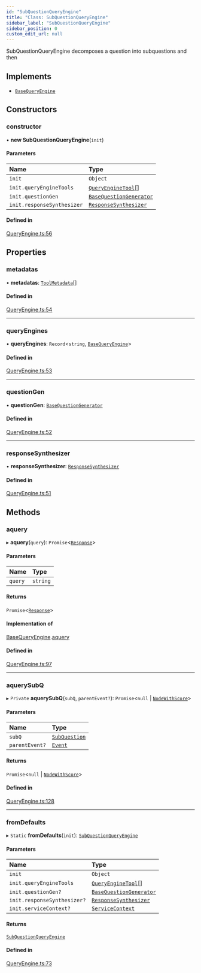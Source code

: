 ```yaml
---
id: "SubQuestionQueryEngine"
title: "Class: SubQuestionQueryEngine"
sidebar_label: "SubQuestionQueryEngine"
sidebar_position: 0
custom_edit_url: null
---
```


SubQuestionQueryEngine decomposes a question into subquestions and then

## Implements

- [`BaseQueryEngine`](../interfaces/BaseQueryEngine.md)

## Constructors

### constructor

• **new SubQuestionQueryEngine**(`init`)

#### Parameters

| Name | Type |
| :------ | :------ |
| `init` | `Object` |
| `init.queryEngineTools` | [`QueryEngineTool`](../interfaces/QueryEngineTool.md)[] |
| `init.questionGen` | [`BaseQuestionGenerator`](../interfaces/BaseQuestionGenerator.md) |
| `init.responseSynthesizer` | [`ResponseSynthesizer`](ResponseSynthesizer.md) |

#### Defined in

[QueryEngine.ts:56](https://github.com/run-llama/LlamaIndexTS/blob/1a39403/packages/core/src/QueryEngine.ts#L56)

## Properties

### metadatas

• **metadatas**: [`ToolMetadata`](../interfaces/ToolMetadata.md)[]

#### Defined in

[QueryEngine.ts:54](https://github.com/run-llama/LlamaIndexTS/blob/1a39403/packages/core/src/QueryEngine.ts#L54)

___

### queryEngines

• **queryEngines**: `Record`<`string`, [`BaseQueryEngine`](../interfaces/BaseQueryEngine.md)\>

#### Defined in

[QueryEngine.ts:53](https://github.com/run-llama/LlamaIndexTS/blob/1a39403/packages/core/src/QueryEngine.ts#L53)

___

### questionGen

• **questionGen**: [`BaseQuestionGenerator`](../interfaces/BaseQuestionGenerator.md)

#### Defined in

[QueryEngine.ts:52](https://github.com/run-llama/LlamaIndexTS/blob/1a39403/packages/core/src/QueryEngine.ts#L52)

___

### responseSynthesizer

• **responseSynthesizer**: [`ResponseSynthesizer`](ResponseSynthesizer.md)

#### Defined in

[QueryEngine.ts:51](https://github.com/run-llama/LlamaIndexTS/blob/1a39403/packages/core/src/QueryEngine.ts#L51)

## Methods

### aquery

▸ **aquery**(`query`): `Promise`<[`Response`](Response.md)\>

#### Parameters

| Name | Type |
| :------ | :------ |
| `query` | `string` |

#### Returns

`Promise`<[`Response`](Response.md)\>

#### Implementation of

[BaseQueryEngine](../interfaces/BaseQueryEngine.md).[aquery](../interfaces/BaseQueryEngine.md#aquery)

#### Defined in

[QueryEngine.ts:97](https://github.com/run-llama/LlamaIndexTS/blob/1a39403/packages/core/src/QueryEngine.ts#L97)

___

### aquerySubQ

▸ `Private` **aquerySubQ**(`subQ`, `parentEvent?`): `Promise`<``null`` \| [`NodeWithScore`](../interfaces/NodeWithScore.md)\>

#### Parameters

| Name | Type |
| :------ | :------ |
| `subQ` | [`SubQuestion`](../interfaces/SubQuestion.md) |
| `parentEvent?` | [`Event`](../interfaces/Event.md) |

#### Returns

`Promise`<``null`` \| [`NodeWithScore`](../interfaces/NodeWithScore.md)\>

#### Defined in

[QueryEngine.ts:128](https://github.com/run-llama/LlamaIndexTS/blob/1a39403/packages/core/src/QueryEngine.ts#L128)

___

### fromDefaults

▸ `Static` **fromDefaults**(`init`): [`SubQuestionQueryEngine`](SubQuestionQueryEngine.md)

#### Parameters

| Name | Type |
| :------ | :------ |
| `init` | `Object` |
| `init.queryEngineTools` | [`QueryEngineTool`](../interfaces/QueryEngineTool.md)[] |
| `init.questionGen?` | [`BaseQuestionGenerator`](../interfaces/BaseQuestionGenerator.md) |
| `init.responseSynthesizer?` | [`ResponseSynthesizer`](ResponseSynthesizer.md) |
| `init.serviceContext?` | [`ServiceContext`](../interfaces/ServiceContext.md) |

#### Returns

[`SubQuestionQueryEngine`](SubQuestionQueryEngine.md)

#### Defined in

[QueryEngine.ts:73](https://github.com/run-llama/LlamaIndexTS/blob/1a39403/packages/core/src/QueryEngine.ts#L73)
